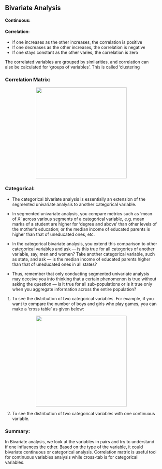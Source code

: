 ## Bivariate Analysis

#### Continuous:

#### Correlation:
- If one increases as the other increases, the correlation is positive
- If one decreases as the other increases, the correlation is negative
- If one stays constant as the other varies, the correlation is zero

The correlated variables are grouped by similarities, and correlation can also be calculated for ‘groups of variables’. This is called ‘clustering

### Correlation Matrix:
<p align="center"> 
	<img src="../../.assets/correlation_matrix.png" height=300/>
</p>


### Categorical:
- The categorical bivariate analysis is essentially an extension of the segmented univariate analysis to another categorical variable. 
- In segmented univariate analysis, you compare metrics such as ‘mean of X’ across various segments of a categorical variable, e.g. mean marks of a student are higher for ‘degree and above’ than other levels of the mother’s education; or the median income of educated parents is higher than that of uneducated ones, etc.
    
- In the categorical bivariate analysis, you extend this comparison to other categorical variables and ask — is this true for all categories of another variable, say, men and women? Take another categorical variable, such as state, and ask — is the median income of educated parents higher than that of uneducated ones in all states?
-  Thus, remember that only conducting segmented univariate analysis may deceive you into thinking that a certain phenomenon is true without asking the question — is it true for all sub-populations or is it true only when you aggregate information across the entire population?

1. To see the distribution of two categorical variables. For example, if you want to compare the number of boys and girls who play games, you can make a ‘cross table’ as given below:
<p align="center"> 
	<img src="../.assets/correlation_matrix.png" height=300/>
</p>
    
2. To see the distribution of two categorical variables with one continuous variable.

### Summary:
In Bivariate analysis, we look at the variables in pairs and try to understand if one influences the other. Based on the type of the variable, it could bivariate continuous or categorical analysis. Correlation matrix is useful tool for continuous variables analysis while cross-tab is for categorical variables.
    

